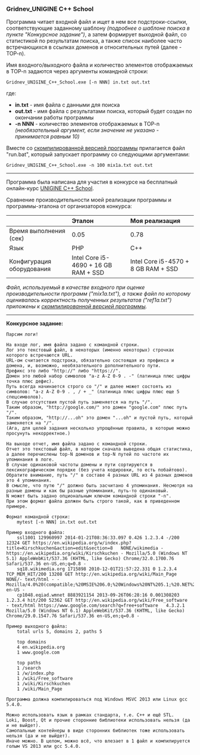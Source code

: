 ### Gridnev_UNIGINE С++ School

Программа читает входной файл и ищет в нем все подстроки-ссылки, соответствующие заданному шаблону *(подробнее о шаблоне поиска в пункте "Конкурсное задание")*, а затем формирует выходной файл, со статистикой по результатам поиска, а также список наиболее часто встречающихся в ссылках доменов и относительных путей (далее - TOP-n).

Имя входного/выходного файла и количество элементов отображаемых в TOP-n задаются через аргументы командной строки:

    Gridnev_UNIGINE_C++_School.exe [-n NNN] in.txt out.txt

где:
* **in.txt** - имя файла с данными для поиска
* **out.txt** - имя файла с результатами поиска, который будет создан по окончании работы программы
* **-n NNN** - количество элементов отображаемых в TOP-n *(необязательный аргумент, если значение не указано - принимается равным 10)*

Вместе со [скомпилированной версией программы](https://github.com/testoo1/TEST_UNIGINE-School/releases) прилагается файл "run.bat", который запускает программу со следующими аргументами:

    Gridnev_UNIGINE_C++_School.exe -n 100 mix1a.txt out.txt

---

Программа была написана для участия в конкурсе на бесплатный онлайн-курс [UNIGINE С++ School](https://habrahabr.ru/company/unigine/blog/331330/).

Сравнение производительности моей реализации программы и программы-эталона от организаторов конкурса:

|                           | Эталон                               | Моя реализация                      |
|:--------------------------|:-------------------------------------|:------------------------------------|
| Время выполнения (сек)    | 0.05                                 | 0.78                                |
| Язык                      | PHP                                  | C++                                 |
| Конфигурация оборудования | Intel Core i5-4690 + 16 GB RAM + SSD | Intel Core i5-4570 + 8 GB RAM + SSD |

*Файл, используемый в качестве входного при оценке производительности программ ("mix1a.txt"), а также файл по которому оценивалась корректность полученных результатов ("ref1a.txt") приложены к [скомпилированной версией программы](https://github.com/testoo1/TEST_UNIGINE-School/releases).*

---

**Конкурсное задание:**

    Парсим логи!

    На входе лог, имя файла задано с командной строки.
    Лог это текстовый файл, в некоторых (именно некоторых) строчках которого встречаются URL.
    URL-ом считается подстрока, обязательно состоящая из префикса и домена, и, возможно, необязательного дополнительного пути.
    Префикс это либо "http://" либо "https://".
    Домен это любой набор символов "a-z A-Z 0-9 . -" (латиница плюс цифры точка плюс дефис).
    Путь всегда начинается строго со "/" и далее может состоять из символов: "a-z A-Z 0-9 . , / + _" (латиница плюс цифры плюс еще 5 спецсимволов).
    В случае отсутствия пустой путь заменяется на путь "/".
    Таким образом, "http://google.com/" это домен "google.com" плюс путь "/".
    Таким образом, "http://...oh" это домен "...oh" и пустой путь, который заменяется на "/".
    (Ага, для целей задания несколько упрощённые правила, в которые можно просунуть некорректное.)

    На выходе отчет, имя файла задано с командной строки.
    Отчет это текстовый файл, в котором сначала выведена общая статистика, а далее перечислены top-N доменов и top-N путей по частоте их упоминания в логе.
    В случае одинаковой частоты домены и пути сортируются в лексикографическом порядке (без учета кодировки, то есть побайтово).
    Обратите внимание, путь "/" в составе 4 разных URL из 4 разных доменов это 4 упоминания.
    В смысле, что путю "/" должно быть засчитано 4 упоминания. Несмотря на разные домены и как бы разные упоминания, путь-то одинаковый.
    N может быть задано опциональным ключом командной строки "-n".
    При этом формат файла должен быть строго такой, как в приведенном примере.

    Формат командной строки:
        mytest [-n NNN] in.txt out.txt

    Пример входного файла:
        ssl1001 129960997 2014-01-21T08:36:33.097 0.426 1.2.3.4 -/200 12324 GET https://en.wikipedia.org/w/index.php?title=Kirschkuchen&action=edit&section=8   NONE/wikimedia - https://en.wikipedia.org/wiki/Kirschkuchen - Mozilla/5.0 (Windows NT 5.1) AppleWebKit/537.36 (KHTML, like Gecko) Chrome/32.0.1700.76 Safari/537.36 en-US,en;q=0.8 -
        sq18.wikimedia.org 1715898 2010-12-01T21:57:22.331 0 1.2.3.4 TCP_MEM_HIT/200 13208 GET http://en.wikipedia.org/wiki/Main_Page   NONE/- text/html - - Mozilla/4.0%20(compatible;%20MSIE%206.0;%20Windows%20NT%205.1;%20.NET%20CLR%201.1.4322) en-US -
        cp1048.eqiad.wmnet 8883921154 2013-09-26T06:28:16 0.001308203 1.2.3.4 hit/200 52362 GET http://en.wikipedia.org/wiki/Free_software  - text/html https://www.google.com/search?q=free+software   4.3.2.1 Mozilla/5.0 (Windows NT 6.1) AppleWebKit/537.36 (KHTML, like Gecko) Chrome/29.0.1547.76 Safari/537.36 en-US,en;q=0.8 - 

    Пример выходного файла:
        total urls 5, domains 2, paths 5

        top domains
        4 en.wikipedia.org
        1 www.google.com

        top paths
        1 /search
        1 /w/index.php
        1 /wiki/Free_software
        1 /wiki/Kirschkuchen
        1 /wiki/Main_Page

    Программа должна компилироваться под Windows MSVC 2013 или Linux gcc 5.4.0. 

    Можно использовать язык в рамках стандарта, т.е. C++ и ещё STL.
    Loki, Boost, Qt и прочие сторонние библиотеки использовать нельзя (да и не выйдет).
    Самопальные контейнеры в виде сторонних библиотек тоже использовать нельзя (да и не выйдет).
    Иначе можно. В целом, можно всё, что влезает в 1 файл и компилируется голым VS 2013 или gcc 5.4.0. 